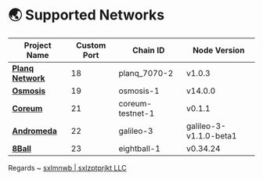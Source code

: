 # 🌏 Supported Networks

|Project Name|Custom Port|Chain ID|Node Version|
|------------|-----------|--------|------------|
|**[**Planq Network**](./mainnet/planq/README.md)**|18|planq_7070-2|v1.0.3|
|**[**Osmosis**](./mainnet/osmosis/README.md)**|19|osmosis-1|v14.0.0|
|**[**Coreum**](./testnet/coreum/README.md)**|21|coreum-testnet-1|v0.1.1|
|**[**Andromeda**](./testnet/andromeda/README.md)**|22|galileo-3|galileo-3-v1.1.0-beta1|
|**[**8Ball**](./mainnet/8ball/README.md)**|23|eightball-1|v0.34.24|

Regards ~ [sxlmnwb | sxlzptprjkt LLC](https://discord.com/users/890611401301835827)
